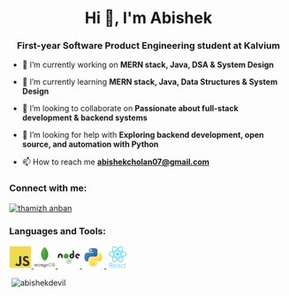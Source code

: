 <h1 align="center">Hi 👋, I'm Abishek</h1>
<h3 align="center">First-year Software Product Engineering student at Kalvium</h3>

- 🔭 I’m currently working on **MERN stack, Java, DSA & System Design**

- 🌱 I’m currently learning **MERN stack, Java, Data Structures & System Design**

- 👯 I’m looking to collaborate on **Passionate about full-stack development & backend systems**

- 🤝 I’m looking for help with **Exploring backend development, open source, and automation with Python**

- 📫 How to reach me **abishekcholan07@gmail.com**

<h3 align="left">Connect with me:</h3>
<p align="left">
<a href="https://linkedin.com/in/thamizh anban" target="blank"><img align="center" src="https://raw.githubusercontent.com/rahuldkjain/github-profile-readme-generator/master/src/images/icons/Social/linked-in-alt.svg" alt="thamizh anban" height="30" width="40" /></a>
</p>

<h3 align="left">Languages and Tools:</h3>
<p align="left"> <a href="https://developer.mozilla.org/en-US/docs/Web/JavaScript" target="_blank" rel="noreferrer"> <img src="https://raw.githubusercontent.com/devicons/devicon/master/icons/javascript/javascript-original.svg" alt="javascript" width="40" height="40"/> </a> <a href="https://www.mongodb.com/" target="_blank" rel="noreferrer"> <img src="https://raw.githubusercontent.com/devicons/devicon/master/icons/mongodb/mongodb-original-wordmark.svg" alt="mongodb" width="40" height="40"/> </a> <a href="https://nodejs.org" target="_blank" rel="noreferrer"> <img src="https://raw.githubusercontent.com/devicons/devicon/master/icons/nodejs/nodejs-original-wordmark.svg" alt="nodejs" width="40" height="40"/> </a> <a href="https://www.python.org" target="_blank" rel="noreferrer"> <img src="https://raw.githubusercontent.com/devicons/devicon/master/icons/python/python-original.svg" alt="python" width="40" height="40"/> </a> <a href="https://reactjs.org/" target="_blank" rel="noreferrer"> <img src="https://raw.githubusercontent.com/devicons/devicon/master/icons/react/react-original-wordmark.svg" alt="react" width="40" height="40"/> </a> </p>

<p>&nbsp;<img align="center" src="https://github-readme-stats.vercel.app/api?username=abishekdevil&show_icons=true&locale=en" alt="abishekdevil" /></p>
